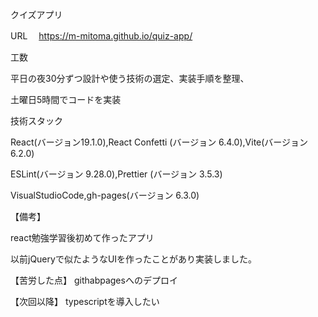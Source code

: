 クイズアプリ

URL 　https://m-mitoma.github.io/quiz-app/

工数

平日の夜30分ずつ設計や使う技術の選定、実装手順を整理、

土曜日5時間でコードを実装

技術スタック

React(バージョン19.1.0),React Confetti (バージョン 6.4.0),Vite(バージョン 6.2.0)

ESLint(バージョン 9.28.0),Prettier (バージョン 3.5.3)

VisualStudioCode,gh-pages(バージョン 6.3.0)

【備考】

react勉強学習後初めて作ったアプリ

以前jQueryで似たようなUIを作ったことがあり実装しました。

【苦労した点】
githabpagesへのデプロイ

【次回以降】
typescriptを導入したい
